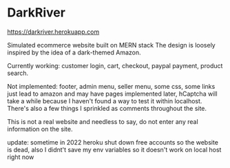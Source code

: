 # DarkRiver

https://darkriver.herokuapp.com

Simulated ecommerce website built on MERN stack
The design is loosely inspired by the idea of a dark-themed Amazon.

Currently working: customer login, cart, checkout, paypal payment, product search.

Not implemented: footer, admin menu, seller menu, some css, some links just lead to amazon and may have pages implemented later, hCaptcha will take a while because I haven't found a way to test it within localhost. There's also a few things I sprinkled as comments throughout the site.

This is not a real website and needless to say, do not enter any real information on the site.

update: sometime in 2022 heroku shut down free accounts so the website is dead, also I didnt't save my env variables so it doesn't work on local host right now
